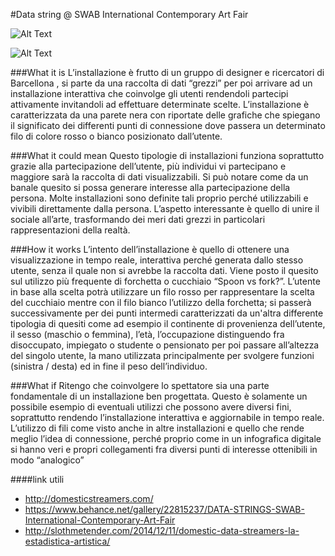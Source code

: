 #Data string @ SWAB International Contemporary Art Fair

![Alt Text](https://slothmetender.files.wordpress.com/2014/12/spoon-vs-frok.jpg)

![Alt Text](http://domesticstreamers.com/wp-content/uploads/Domesticstreamers_10.jpg)


###What it is
L’installazione è frutto di un gruppo di designer e ricercatori di Barcellona , si parte da una raccolta di dati “grezzi” per poi arrivare ad un installazione interattiva che coinvolge gli utenti rendendoli partecipi attivamente invitandoli ad effettuare determinate scelte.
L’installazione è caratterizzata da una parete nera con riportate delle grafiche che spiegano il significato dei differenti punti di connessione dove passera un determinato filo di colore rosso o bianco posizionato dall’utente.

###What it could mean
Questo tipologie di installazioni funziona soprattutto grazie alla partecipazione dell’utente, più individui vi partecipano e maggiore sarà la raccolta di dati visualizzabili. Si può notare come da un banale quesito si possa generare interesse alla partecipazione della persona. Molte installazioni sono definite tali proprio perché utilizzabili e vivibili direttamente dalla persona. L’aspetto interessante è quello di unire il sociale all’arte, trasformando dei meri dati grezzi in particolari rappresentazioni della realtà.

###How it works
L’intento dell’installazione è quello di ottenere una visualizzazione in tempo reale, interattiva perché generata dallo stesso utente, senza il quale non si avrebbe la raccolta dati. Viene posto il quesito sul utilizzo più frequente di forchetta o cucchiaio “Spoon vs fork?”. L’utente in base alla scelta potrà utilizzare un filo rosso per rappresentare la scelta del cucchiaio mentre con il filo bianco l’utilizzo della forchetta; si passerà successivamente per dei punti intermedi caratterizzati da un'altra differente tipologia di quesiti come ad esempio il continente di provenienza dell’utente, il sesso (maschio o femmina), l’età, l’occupazione distinguendo  fra disoccupato, impiegato o studente o pensionato per poi passare all’altezza del singolo utente, la mano utilizzata principalmente per svolgere funzioni (sinistra / desta) ed in fine il peso dell’individuo. 

###What if
Ritengo che coinvolgere lo spettatore sia una parte fondamentale di un installazione ben progettata. Questo è solamente un possibile esempio di eventuali utilizzi che possono avere diversi fini, soprattutto rendendo l’installazione interattiva e aggiornabile in tempo reale. L’utilizzo di fili come visto anche in altre installazioni e quello che rende meglio l’idea di connessione, perché proprio come in un infografica digitale si hanno veri e propri collegamenti fra diversi punti di interesse ottenibili in modo “analogico”

####link utili
- http://domesticstreamers.com/
- https://www.behance.net/gallery/22815237/DATA-STRINGS-SWAB-International-Contemporary-Art-Fair
- http://slothmetender.com/2014/12/11/domestic-data-streamers-la-estadistica-artistica/
